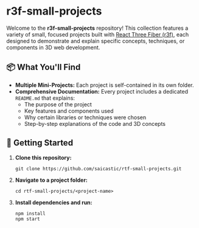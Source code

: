 # r3f-small-projects

Welcome to the **r3f-small-projects** repository! This collection features a variety of small, focused projects built with [React Three Fiber (r3f)](https://docs.pmnd.rs/react-three-fiber/), each designed to demonstrate and explain specific concepts, techniques, or components in 3D web development.

## 📦 What You'll Find

- **Multiple Mini-Projects:** Each project is self-contained in its own folder.
- **Comprehensive Documentation:** Every project includes a dedicated `README.md` that explains:
  - The purpose of the project
  - Key features and components used
  - Why certain libraries or techniques were chosen
  - Step-by-step explanations of the code and 3D concepts

## 🚀 Getting Started

1. **Clone this repository:**
   ```
   git clone https://github.com/saicastic/rtf-small-projects.git
   ```
2. **Navigate to a project folder:**
   ```
   cd rtf-small-projects/<project-name>
   ```
3. **Install dependencies and run:**
   ```
   npm install
   npm start
   ```

